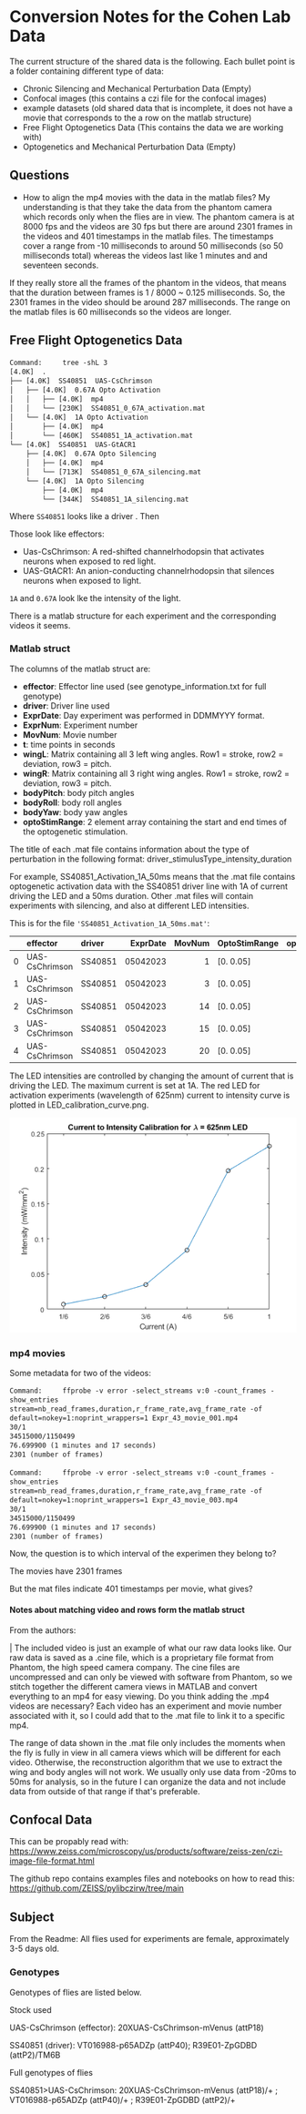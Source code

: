 # Conversion Notes for the Cohen Lab Data

The current structure of the shared data is the following. Each bullet point is a folder containing different type of data:


* Chronic Silencing and Mechanical Perturbation Data (Empty)
* Confocal images (this contains a czi file for the confocal images)
* example datasets (old shared data that is incomplete, it does not have a movie that corresponds to the a row on the matlab structure)
* Free Flight Optogenetics Data (This contains the data we are working with)
* Optogenetics and Mechanical Perturbation Data (Empty)


## Questions
* How to align the mp4 movies with the data in the matlab files? My understanding is that they take the data from the phantom camera which records only when the flies are in view. The phantom camera is at 8000 fps and the videos are 30 fps but there are around 2301 frames in the videos and 401 timestamps in the matlab files. The timestamps cover a range from -10 milliseconds to around 50 milliseconds (so 50 milliseconds total) whereas the videos last like 1 minutes and and seventeen seconds.

If they really store all the frames of the phantom in the videos, that means that the duration between frames is 1 / 8000 ~ 0.125 milliseconds. So, the 2301 frames in the video should be around 287 milliseconds. The range on the matlab files is 60 milliseconds so the videos are longer.


## Free Flight Optogenetics Data

```
Command: 	 tree -shL 3 
[4.0K]  .
├── [4.0K]  SS40851  UAS-CsChrimson
│   ├── [4.0K]  0.67A Opto Activation
│   │   ├── [4.0K]  mp4
│   │   └── [230K]  SS40851_0_67A_activation.mat
│   └── [4.0K]  1A Opto Activation
│       ├── [4.0K]  mp4
│       └── [460K]  SS40851_1A_activation.mat
└── [4.0K]  SS40851  UAS-GtACR1
    ├── [4.0K]  0.67A Opto Silencing
    │   ├── [4.0K]  mp4
    │   └── [713K]  SS40851_0_67A_silencing.mat
    └── [4.0K]  1A Opto Silencing
        ├── [4.0K]  mp4
        └── [344K]  SS40851_1A_silencing.mat

```

Where `SS40851` looks like a driver . Then

Those look like effectors:
* Uas-CsChrimson: A red-shifted channelrhodopsin that activates neurons when exposed to red light.
* UAS-GtACR1: An anion-conducting channelrhodopsin that silences neurons when exposed to light.

`1A` and `0.67A` look lke the intensity of the light.

There is a matlab structure for each experiment and the corresponding videos it seems.

### Matlab struct

The columns of the matlab struct are:

* **effector**: Effector line used (see genotype_information.txt for full genotype)
* **driver**: Driver line used
* **ExprDate**: Day experiment was performed in DDMMYYY format.
* **ExprNum**: Experiment number
* **MovNum**: Movie number
* **t**: time points in seconds
* **wingL**: Matrix containing all 3 left wing angles. Row1 = stroke, row2 = deviation, row3 = pitch.
* **wingR**: Matrix containing all 3 right wing angles. Row1 = stroke, row2 = deviation, row3 = pitch.
* **bodyPitch**: body pitch angles
* **bodyRoll**: body roll angles
* **bodyYaw**: body yaw angles
* **optoStimRange**: 2 element array containing the start and end times of the optogenetic stimulation.


The title of each .mat file contains information about the type of perturbation in the following format:
driver_stimulusType_intensity_duration

For example, SS40851_Activation_1A_50ms means that the .mat file contains optogenetic activation data with the SS40851 driver line with 1A of current driving the LED and a 50ms duration. Other .mat files will contain experiments with silencing, and also at different LED intensities.

This is for the file `'SS40851_Activation_1A_50ms.mat'`:

|    | effector       | driver   |   ExprDate |   MovNum | OptoStimRange   |   optoIntensity |
|---:|:---------------|:---------|-----------:|---------:|:----------------|----------------:|
|  0 | UAS-CsChrimson | SS40851  |   05042023 |        1 | [0.   0.05]     |            0.67 |
|  1 | UAS-CsChrimson | SS40851  |   05042023 |        3 | [0.   0.05]     |            0.67 |
|  2 | UAS-CsChrimson | SS40851  |   05042023 |       14 | [0.   0.05]     |            0.67 |
|  3 | UAS-CsChrimson | SS40851  |   05042023 |       15 | [0.   0.05]     |            0.67 |
|  4 | UAS-CsChrimson | SS40851  |   05042023 |       20 | [0.   0.05]     |            0.67 |


The LED intensities are controlled by changing the amount of current that is driving the LED. The maximum current is set at 1A. The red LED for activation experiments (wavelength of 625nm) current to intensity curve is plotted in LED_calibration_curve.png.

![LED Calibration Curve](assets/LED_calibration_curve.png)


### mp4 movies
Some metadata for two of the videos:

```
Command: 	 ffprobe -v error -select_streams v:0 -count_frames -show_entries stream=nb_read_frames,duration,r_frame_rate,avg_frame_rate -of default=nokey=1:noprint_wrappers=1 Expr_43_movie_001.mp4 
30/1
34515000/1150499
76.699900 (1 minutes and 17 seconds)
2301 (number of frames)

Command: 	 ffprobe -v error -select_streams v:0 -count_frames -show_entries stream=nb_read_frames,duration,r_frame_rate,avg_frame_rate -of default=nokey=1:noprint_wrappers=1 Expr_43_movie_003.mp4  
30/1
34515000/1150499
76.699900 (1 minutes and 17 seconds)
2301 (number of frames)
```

Now, the question is to which interval of the experimen they belong to?


The movies have 2301 frames

But the mat files indicate 401 timestamps per movie, what gives?

#### Notes about matching video and rows form the matlab struct

From the authors:

| The included video is just an example of what our raw data looks like. Our raw data is saved as a .cine file, which is a proprietary file format from Phantom, the high speed camera company. The cine files are uncompressed and can only be viewed with software from Phantom, so we stitch together the different camera views in MATLAB and convert everything to an mp4 for easy viewing. Do you think adding the .mp4 videos are necessary? Each video has an experiment and movie number associated with it, so I could add that to the .mat file to link it to a specific mp4. 

The range of data shown in the .mat file only includes the moments when the fly is fully in view in all camera views which will be different for each video. Otherwise, the reconstruction algorithm that we use to extract the wing and body angles will not work. We usually only use data from -20ms to 50ms for analysis, so in the future I can organize the data and not include data from outside of that range if that's preferable. 


## Confocal Data

This can be propably read with:
https://www.zeiss.com/microscopy/us/products/software/zeiss-zen/czi-image-file-format.html

The github repo contains examples files and notebooks on how to read this:
https://github.com/ZEISS/pylibczirw/tree/main


## Subject

From the Readme:
All flies used for experiments are female, approximately 3-5 days old.

### Genotypes

Genotypes of flies are listed below.

Stock used

UAS-CsChrimson (effector):
20XUAS-CsChrimson-mVenus (attP18)

SS40851 (driver):
VT016988-p65ADZp (attP40); R39E01-ZpGDBD (attP2)/TM6B

Full genotypes of flies

SS40851>UAS-CsChrimson:
20XUAS-CsChrimson-mVenus (attP18)/+ ; VT016988-p65ADZp (attP40)/+ ; R39E01-ZpGDBD (attP2)/+